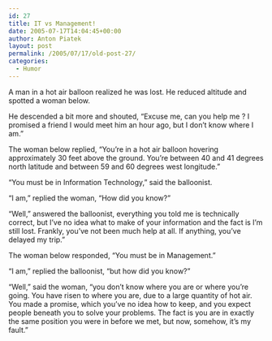 ```yaml
---
id: 27
title: IT vs Management!
date: 2005-07-17T14:04:45+00:00
author: Anton Piatek
layout: post
permalink: /2005/07/17/old-post-27/
categories:
  - Humor
---
```

A man in a hot air balloon realized he was lost. He reduced altitude and spotted a woman below.

He descended a bit more and shouted, &#8220;Excuse me, can you help me ? I promised a friend I would meet him an hour ago, but I don&#8217;t know where I am.&#8221;

The woman below replied, &#8220;You&#8217;re in a hot air balloon hovering approximately 30 feet above the ground. You&#8217;re between 40 and 41 degrees north latitude and between 59 and 60 degrees west longitude.&#8221;

&#8220;You must be in Information Technology,&#8221; said the balloonist.

&#8220;I am,&#8221; replied the woman, &#8220;How did you know?&#8221;

&#8220;Well,&#8221; answered the balloonist, everything you told me is technically correct, but I&#8217;ve no idea what to make of your information and the fact is I&#8217;m still lost. Frankly, you&#8217;ve not been much help at all. If anything, you&#8217;ve delayed my trip.&#8221;

The woman below responded, &#8220;You must be in Management.&#8221;

&#8220;I am,&#8221; replied the balloonist, &#8220;but how did you know?&#8221;

&#8220;Well,&#8221; said the woman, &#8220;you don&#8217;t know where you are or where you&#8217;re going. You have risen to where you are, due to a large quantity of hot air. You made a promise, which you&#8217;ve no idea how to keep, and you expect people beneath you to solve your problems. The fact is you are in exactly the same position you were in before we met, but now, somehow, it&#8217;s my fault.&#8221;